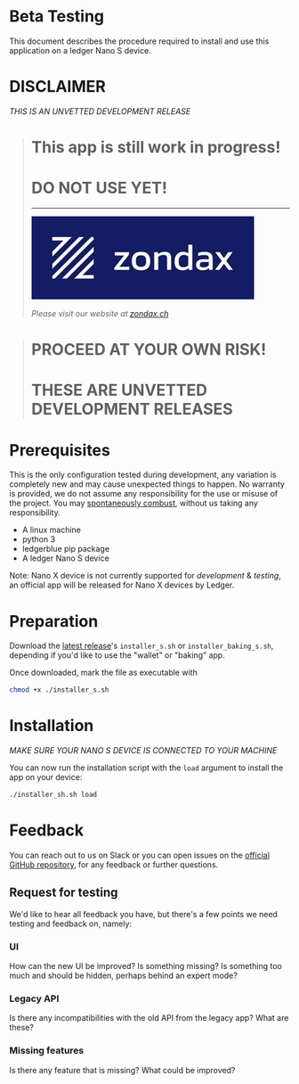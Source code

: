 # Beta Testing


This document describes the procedure required to install and use this application on a ledger Nano S device.

# DISCLAIMER

*THIS IS AN UNVETTED DEVELOPMENT RELEASE*

> # This app is still work in progress!
> # DO NOT USE YET!
>
> -------------------
>
> ![zondax](docs/zondax.jpg)
>
>_Please visit our website at [zondax.ch](zondax.ch)_

> # PROCEED AT YOUR OWN RISK!
> # THESE ARE UNVETTED DEVELOPMENT RELEASES

# Prerequisites

This is the only configuration tested during development, any variation is completely new and may cause unexpected things to happen.
No warranty is provided, we do not assume any responsibility for the use or misuse of the project.
You may [spontaneously combust](https://en.wikipedia.org/wiki/Spontaneous_human_combustion), without us taking any responsibility.

* A linux machine
* python 3
* ledgerblue pip package
* A ledger Nano S device

Note: Nano X device is not currently supported for _development_ & _testing_, an official app will be released for Nano X devices by Ledger.

# Preparation

Download the [latest release](https://github.com/Zondax/ledger-tezos/releases)'s `installer_s.sh` or `installer_baking_s.sh`, depending if you'd like to use the "wallet" or "baking" app.

Once downloaded, mark the file as executable with
```sh
chmod +x ./installer_s.sh
```

# Installation

*MAKE SURE YOUR NANO S DEVICE IS CONNECTED TO YOUR MACHINE*

You can now run the installation script with the `load` argument to install the app on your device:
```sh
./installer_sh.sh load
```

# Feedback

You can reach out to us on Slack or you can open issues on the [official GitHub repository](https://github.com/Zondax/ledger-tezos/), for any feedback or further questions.

## Request for testing

We'd like to hear all feedback you have, but there's a few points we need testing and feedback on, namely:

### UI

How can the new UI be improved? 
Is something missing? 
Is something too much and should be hidden, perhaps behind an expert mode?

### Legacy API

Is there any incompatibilities with the old API from the legacy app?
What are these?

### Missing features

Is there any feature that is missing?
What could be improved?
